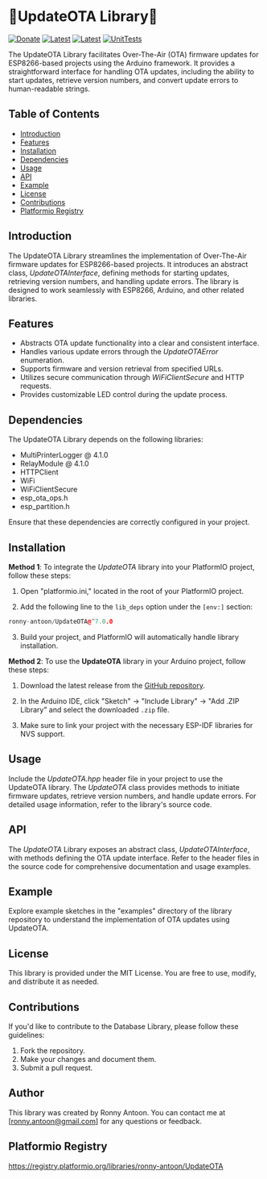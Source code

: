 # 🌟UpdateOTA Library🌟

[![Donate](https://img.shields.io/badge/Donate-PayPal-green.svg)](https://www.paypal.com/donate/?hosted_button_id=BACPRJTAU4G4E)
[![Latest](https://img.shields.io/github/v/tag/ronny-antoon/UpdateOTA?color=red&label=last+release)](https://github.com/ronny-antoon/UpdateOTA/releases)
[![Latest](https://badges.registry.platformio.org/packages/ronny-antoon/library/UpdateOTA.svg)](https://registry.platformio.org/libraries/ronny-antoon/UpdateOTA)
[![UnitTests](https://github.com/ronny-antoon/UpdateOTA/actions/workflows/build-and-test-embeded.yaml/badge.svg)](https://github.com/ronny-antoon/UpdateOTA/actions/workflows/build-and-test-embeded.yaml)

The UpdateOTA Library facilitates Over-The-Air (OTA) firmware updates for ESP8266-based projects using the Arduino framework. It provides a straightforward interface for handling OTA updates, including the ability to start updates, retrieve version numbers, and convert update errors to human-readable strings.

## Table of Contents
- [Introduction](#introduction)
- [Features](#features)
- [Installation](#installation)
- [Dependencies](#dependencies)
- [Usage](#usage)
- [API](#API)
- [Example](#example)
- [License](#license)
- [Contributions](#contributions)
- [Platformio Registry](#platformio-registry)

## Introduction

The UpdateOTA Library streamlines the implementation of Over-The-Air firmware updates for ESP8266-based projects. It introduces an abstract class, *UpdateOTAInterface*, defining methods for starting updates, retrieving version numbers, and handling update errors. The library is designed to work seamlessly with ESP8266, Arduino, and other related libraries.

## Features

- Abstracts OTA update functionality into a clear and consistent interface.
- Handles various update errors through the *UpdateOTAError* enumeration.
- Supports firmware and version retrieval from specified URLs.
- Utilizes secure communication through *WiFiClientSecure* and HTTP requests.
- Provides customizable LED control during the update process.

## Dependencies

The UpdateOTA Library depends on the following libraries:
- MultiPrinterLogger @ 4.1.0
- RelayModule @ 4.1.0
- HTTPClient
- WiFi
- WiFiClientSecure
- esp_ota_ops.h
- esp_partition.h

Ensure that these dependencies are correctly configured in your project.

## Installation

**Method 1**:
To integrate the *UpdateOTA* library into your PlatformIO project, follow these steps:

1. Open "platformio.ini," located in the root of your PlatformIO project.

2. Add the following line to the `lib_deps` option under the `[env:]` section:
```cpp
ronny-antoon/UpdateOTA@^7.0.0
```

3. Build your project, and PlatformIO will automatically handle library installation.

**Method 2**:
To use the **UpdateOTA** library in your Arduino project, follow these steps:

1. Download the latest release from the [GitHub repository](https://github.com/ronny-antoon/UpdateOTA).

2. In the Arduino IDE, click "Sketch" -> "Include Library" -> "Add .ZIP Library" and select the downloaded `.zip` file.

3. Make sure to link your project with the necessary ESP-IDF libraries for NVS support.

## Usage

Include the *UpdateOTA.hpp* header file in your project to use the UpdateOTA library. The *UpdateOTA* class provides methods to initiate firmware updates, retrieve version numbers, and handle update errors. For detailed usage information, refer to the library's source code.

## API

The *UpdateOTA* Library exposes an abstract class, *UpdateOTAInterface*, with methods defining the OTA update interface. Refer to the header files in the source code for comprehensive documentation and usage examples.

## Example

Explore example sketches in the "examples" directory of the library repository to understand the implementation of OTA updates using UpdateOTA.

## License

This library is provided under the MIT License. You are free to use, modify, and distribute it as needed.

## Contributions

If you'd like to contribute to the Database Library, please follow these guidelines:
1. Fork the repository.
2. Make your changes and document them.
3. Submit a pull request.

## Author

This library was created by Ronny Antoon. You can contact me at [ronny.antoon@gmail.com] for any questions or feedback.

## Platformio Registry

https://registry.platformio.org/libraries/ronny-antoon/UpdateOTA
